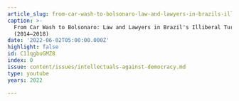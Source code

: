 ```yaml
---
article_slug: from-car-wash-to-bolsonaro-law-and-lawyers-in-brazils-illiberal-turn-20142018
caption: >-
  From Car Wash to Bolsonaro: Law and Lawyers in Brazil's Illiberal Turn
  (2014–2018)
date: '2022-06-02T05:00:00.000Z'
highlight: false
id: C11qgbuGMZ8
index: 0
issue: content/issues/intellectuals-against-democracy.md
type: youtube
years: 2022

---
```

